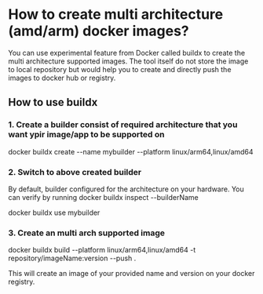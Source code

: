 # How to create multi architecture (amd/arm) docker images? 

You can use experimental feature from Docker called buildx to create the multi architecture supported images. The tool itself do not store the image to local repository but would help you to create and directly push the images to docker hub or registry.

## How to use buildx

### 1. Create a builder consist of required architecture that you want ypir image/app to be supported on
docker buildx create --name mybuilder --platform linux/arm64,linux/amd64

### 2. Switch to above created builder 
By default, builder configured for the architecture on your hardware. You can verify by running  docker buildx inspect --builderName

docker buildx use mybuilder

### 3. Create an multi arch supported image
docker buildx build --platform linux/arm64,linux/amd64 -t repository/imageName:version --push . 

This will create an image of your provided name and version on your docker registry.
